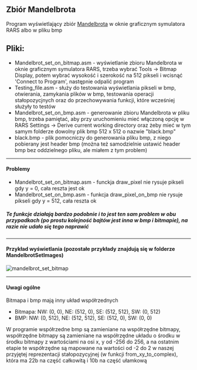 ## Zbiór Mandelbrota
Program wyświetlający zbiór <a href="https://en.wikipedia.org/wiki/Mandelbrot_set" target="_blank">Mandelbrota</a> w oknie graficznym symulatora RARS albo w pliku bmp

## Pliki:
- Mandelbrot_set_on_bitmap.asm - wyświetlanie zbioru Mandelbrota w oknie graficznym symulatora RARS, trzeba wybrać Tools -> Bitmap Display, potem wybrać wysokość i szerokość na 512 pikseli i wcisnąć 'Connect to Program', następnie odpalić program
- Testing_file.asm - służy do testowania wyświetlania pikseli w bmp, otwierania, zamykania plików w bmp, testowania operacji stałopozycjnych oraz do przechowywania funkcji, które wcześniej służyły to testów
- Mandelbrot_set_on_bmp.asm - generowanie zbioru Mandelbrota w pliku bmp, trzeba pamiętać, aby przy uruchomieniu mieć włączoną opcję w RARS Settings -> Derive current working directory oraz żeby mieć w tym samym folderze dowolny plik bmp 512 x 512 o nazwie "black.bmp"
- black.bmp - plik pomocniczy do generowania pliku bmp, z niego pobierany jest header bmp (można też samodzielnie ustawić header bmp bez oddzielnego pliku, ale miałem z tym problem)

<hr>

#### Problemy
- Mandelbrot_set_on_bitmap.asm - funckja draw_pixel nie rysuje pikseli gdy y = 0, cała reszta jest ok
- Mandelbrot_set_on_bmp.asm - funkcja draw_pixel_on_bmp nie rysuje pikseli gdy y = 512, cała reszta ok
##### Te funkcje działają bardzo podobnie i to jest ten sam problem w obu przypadkach (po prostu kolejność bajtów jest inna w bmp i bitmapie), na razie nie udało się tego naprawić

<hr>

#### Przykład wyświetlania (pozostałe przykłady znajdują się w folderze MandelbrotSetImages)
![mandelbrot_set_bitmap](https://user-images.githubusercontent.com/113067612/235349261-04fbbb2f-cfa7-407f-9da4-9c20e1c723b5.png)

<hr>

#### Uwagi ogólne
Bitmapa i bmp mają inny układ współrzednych
- Bitmapa: NW: (0, 0), NE: (512, 0), SE: (512, 512), SW: (0, 512)
- BMP: NW: (0, 512), NE: (512, 512), SE: (512, 0), SW: (0, 0)

W programie współrzedne bmp są zamieniane na współrzędne bitmapy, współrzędne bitmapy są zamieniane na współrzędne układu o środku w środku bitmapy z wartościami na osi x, y od -256 do 256, a na ostatnim etapie te współrzędne są mapowane na wartości od -2 do 2 w naszej przyjętej reprezentacji stałopozycyjnej (w funkcji from_xy_to_complex), która ma 22b na część całkowitą i 10b na część ułamkową
